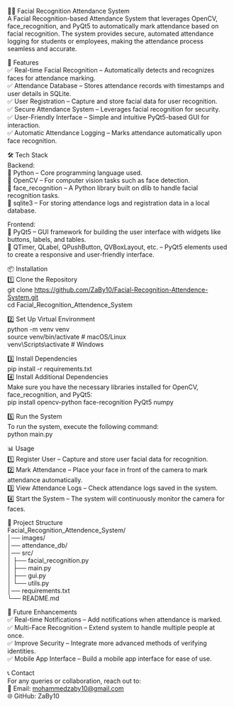 🧑‍🎓 Facial Recognition Attendance System  
A Facial Recognition-based Attendance System that leverages OpenCV, face_recognition, and PyQt5 to automatically mark attendance based on facial recognition. The system provides secure, automated attendance logging for students or employees, making the attendance process seamless and accurate.  

🚀 Features  
✅ Real-time Facial Recognition – Automatically detects and recognizes faces for attendance marking.  
✅ Attendance Database – Stores attendance records with timestamps and user details in SQLite.  
✅ User Registration – Capture and store facial data for user recognition.  
✅ Secure Attendance System – Leverages facial recognition for security.  
✅ User-Friendly Interface – Simple and intuitive PyQt5-based GUI for interaction.  
✅ Automatic Attendance Logging – Marks attendance automatically upon face recognition.  

🛠️ Tech Stack  
Backend:  
🔹 Python – Core programming language used.  
🔹 OpenCV – For computer vision tasks such as face detection.  
🔹 face_recognition – A Python library built on dlib to handle facial recognition tasks.  
🔹 sqlite3 – For storing attendance logs and registration data in a local database.  

Frontend:  
🔹 PyQt5 – GUI framework for building the user interface with widgets like buttons, labels, and tables.  
🔹 QTimer, QLabel, QPushButton, QVBoxLayout, etc. – PyQt5 elements used to create a responsive and user-friendly interface.  

📦 Installation  
1️⃣ Clone the Repository  
git clone https://github.com/ZaBy10/Facial-Recognition-Attendence-System.git    
cd Facial_Recognition_Attendence_System  

2️⃣ Set Up Virtual Environment    
python -m venv venv    
source venv/bin/activate  # macOS/Linux    
venv\Scripts\activate     # Windows   

3️⃣ Install Dependencies   
pip install -r requirements.txt    
4️⃣ Install Additional Dependencies  
Make sure you have the necessary libraries installed for OpenCV, face_recognition, and PyQt5:  
pip install opencv-python face-recognition PyQt5 numpy  

5️⃣ Run the System  
To run the system, execute the following command:  
python main.py    


📊 Usage  
1️⃣ Register User – Capture and store user facial data for recognition.  
2️⃣ Mark Attendance – Place your face in front of the camera to mark attendance automatically.  
3️⃣ View Attendance Logs – Check attendance logs saved in the system.  
4️⃣ Start the System – The system will continuously monitor the camera for faces.  

📂 Project Structure  
Facial_Recognition_Attendence_System/  
│── images/                      
│── attendance_db/               
│── src/  
│   ├── facial_recognition.py      
│   ├── main.py                  
│   ├── gui.py                  
│   └── utils.py                 
│── requirements.txt             
└── README.md                  


🎨 Future Enhancements  
✅ Real-time Notifications – Add notifications when attendance is marked.  
✅ Multi-Face Recognition – Extend system to handle multiple people at once.  
✅ Improve Security – Integrate more advanced methods of verifying identities.  
✅ Mobile App Interface – Build a mobile app interface for ease of use.  

📞 Contact  
For any queries or collaboration, reach out to:  
📧 Email: mohammedzaby10@gmail.com  
🌐 GitHub: ZaBy10  
